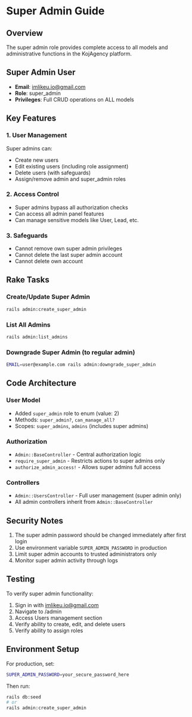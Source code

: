 # Super Admin Guide

## Overview
The super admin role provides complete access to all models and administrative functions in the KojAgency platform.

## Super Admin User
- **Email**: imlikeu.io@gmail.com
- **Role**: super_admin
- **Privileges**: Full CRUD operations on ALL models

## Key Features

### 1. User Management
Super admins can:
- Create new users
- Edit existing users (including role assignment)
- Delete users (with safeguards)
- Assign/remove admin and super_admin roles

### 2. Access Control
- Super admins bypass all authorization checks
- Can access all admin panel features
- Can manage sensitive models like User, Lead, etc.

### 3. Safeguards
- Cannot remove own super admin privileges
- Cannot delete the last super admin account
- Cannot delete own account

## Rake Tasks

### Create/Update Super Admin
```bash
rails admin:create_super_admin
```

### List All Admins
```bash
rails admin:list_admins
```

### Downgrade Super Admin (to regular admin)
```bash
EMAIL=user@example.com rails admin:downgrade_super_admin
```

## Code Architecture

### User Model
- Added `super_admin` role to enum (value: 2)
- Methods: `super_admin?`, `can_manage_all?`
- Scopes: `super_admins`, `admins` (includes super admins)

### Authorization
- `Admin::BaseController` - Central authorization logic
- `require_super_admin` - Restricts actions to super admins only
- `authorize_admin_access!` - Allows super admins full access

### Controllers
- `Admin::UsersController` - Full user management (super admin only)
- All admin controllers inherit from `Admin::BaseController`

## Security Notes
1. The super admin password should be changed immediately after first login
2. Use environment variable `SUPER_ADMIN_PASSWORD` in production
3. Limit super admin accounts to trusted administrators only
4. Monitor super admin activity through logs

## Testing
To verify super admin functionality:

1. Sign in with imlikeu.io@gmail.com
2. Navigate to /admin
3. Access Users management section
4. Verify ability to create, edit, and delete users
5. Verify ability to assign roles

## Environment Setup
For production, set:
```bash
SUPER_ADMIN_PASSWORD=your_secure_password_here
```

Then run:
```bash
rails db:seed
# or
rails admin:create_super_admin
```
